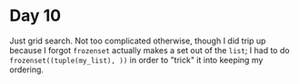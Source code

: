 # Day 10

Just grid search. Not too complicated otherwise, though I did trip up because I forgot `frozenset` actually makes a set
out of the `list`; I had to do `frozenset((tuple(my_list), ))` in order to "trick" it into keeping my ordering.
